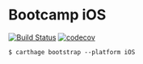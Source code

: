 # Bootcamp iOS

[![Build Status](https://travis-ci.org/qulc/bootcamp-ios.svg?branch=master)](https://travis-ci.org/qulc/bootcamp-ios)
[![codecov](https://codecov.io/gh/qulc/bootcamp-ios/branch/master/graph/badge.svg)](https://codecov.io/gh/qulc/bootcamp-ios)

```
$ carthage bootstrap --platform iOS
```
